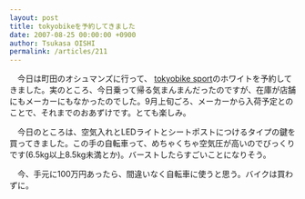 ```yaml
---
layout: post
title: tokyobikeを予約してきました
date: 2007-08-25 00:00:00 +0900
author: Tsukasa OISHI
permalink: /articles/211
---
```



　今日は町田のオシュマンズに行って、 [tokyobike sport](http://www.you-rin.com/TOKYOBIKE/tokyobike-sport.htm)のホワイトを予約してきました。実のところ、今日乗って帰る気まんまんだったのですが、在庫が店舗にもメーカーにもなかったのでした。9月上旬ごろ、メーカーから入荷予定とのことで、それまでのおあずけです。とても楽しみ。  

　今日のところは、空気入れとLEDライトとシートポストにつけるタイプの鍵を買ってきました。この手の自転車って、めちゃくちゃ空気圧が高いのでびっくりです(6.5kg以上8.5kg未満とか)。バーストしたらすごいことになりそう。  

　今、手元に100万円あったら、間違いなく自転車に使うと思う。バイクは買わずに。  

